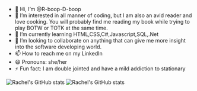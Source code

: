 - 👋 Hi, I’m @R-boop-D-boop
- 👀 I’m interested in all manner of coding, but I am also an avid reader and love cooking. You will probably find me reading my book while trying to play BOTW or TOTK at the same time.
- 🌱 I’m currently learning HTML,CSS,C#,Javascript,SQL,.Net
- 💞️ I’m looking to collaborate on anything that can give me more insight into the software developing world.
- 📫 How to reach me on my LinkedIn
- 😄 Pronouns: she/her
- ⚡ Fun fact: I am double jointed and have a mild addiction to stationary

 ![Rachel's GitHub stats](https://github-readme-stats.vercel.app/api?username=r-boop-d-boop&show=reviews,discussions_started,discussions_answered,prs_merged,prs_merged_percentage)
 ![Rachel's GitHub stats](https://github-readme-stats.vercel.app/api?username=r-boop-d-boop&show_icons=true&theme=merko)
<!---
R-boop-D-boop/R-boop-D-boop is a ✨ special ✨ repository because its `README.md` (this file) appears on your GitHub profile.
You can click the Preview link to take a look at your changes.
--->
